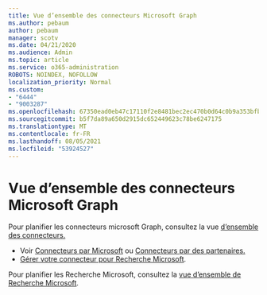 ```yaml
---
title: Vue d’ensemble des connecteurs Microsoft Graph
ms.author: pebaum
author: pebaum
manager: scotv
ms.date: 04/21/2020
ms.audience: Admin
ms.topic: article
ms.service: o365-administration
ROBOTS: NOINDEX, NOFOLLOW
localization_priority: Normal
ms.custom:
- "6444"
- "9003287"
ms.openlocfilehash: 67350ead0eb47c17110f2e8481bec2ec470b0d64c0b9a353bfbeeebb0a04d83a
ms.sourcegitcommit: b5f7da89a650d2915dc652449623c78be6247175
ms.translationtype: MT
ms.contentlocale: fr-FR
ms.lasthandoff: 08/05/2021
ms.locfileid: "53924527"
---
```

# <a name="overview-of-microsoft-graph-connectors"></a>Vue d’ensemble des connecteurs Microsoft Graph

Pour planifier les connecteurs microsoft Graph, consultez la vue [d’ensemble des connecteurs.](https://docs.microsoft.com/microsoftsearch/connectors-overview)

- Voir [Connecteurs par Microsoft](https://docs.microsoft.com/microsoftsearch/connectors-gallery#Microsoft) ou [Connecteurs par des partenaires.](https://docs.microsoft.com/microsoftsearch/connectors-gallery#Partners)
- [Gérer votre connecteur pour Recherche Microsoft](https://docs.microsoft.com/microsoftsearch/manage-connector).

Pour planifier les Recherche Microsoft, consultez la [vue d’ensemble de Recherche Microsoft](https://docs.microsoft.com/microsoftsearch/overview-microsoft-search).
